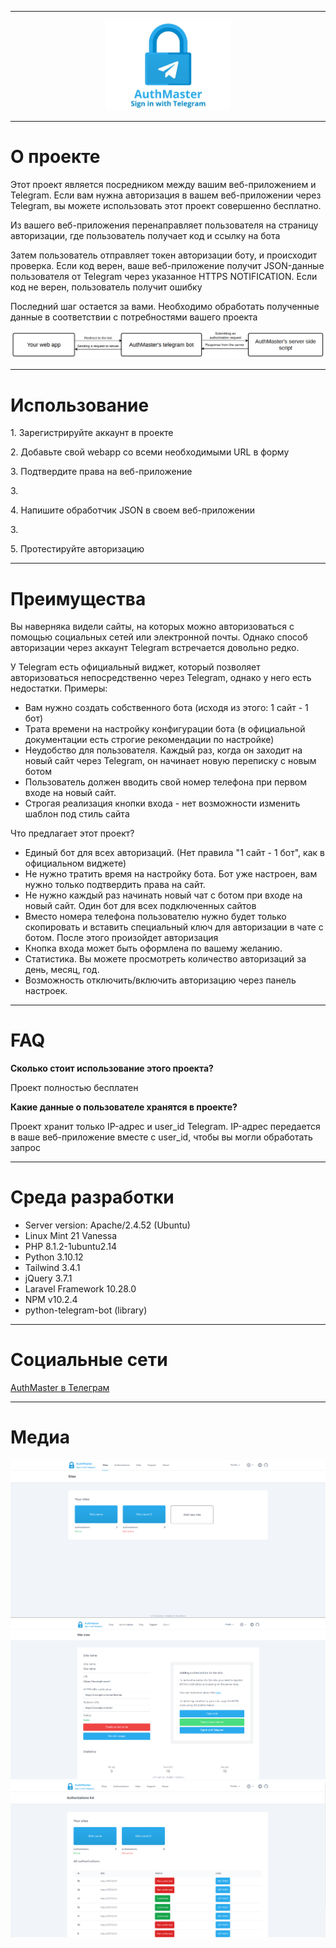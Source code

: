 <hr>

<p align="center">
    <img src="https://github.com/VladimirKostikov/authmaster-telegram-authorization/blob/main/docs/logo.jpg?raw=true" width="200">
</p>

<hr>

<h1>О проекте</h1>

<p> Этот проект является посредником между вашим веб-приложением и Telegram. Если вам нужна авторизация в вашем веб-приложении через Telegram, вы можете использовать этот проект совершенно бесплатно.</p>

<p>Из вашего веб-приложения перенаправляет пользователя на страницу авторизации, где пользователь получает код и ссылку на бота</p>

<p>Затем пользователь отправляет токен авторизации боту, и происходит проверка. Если код верен, ваше веб-приложение получит JSON-данные пользователя от Telegram через указанное HTTPS NOTIFICATION. Если код не верен, пользователь получит ошибку</p>

<p>Последний шаг остается за вами. Необходимо обработать полученные данные в соответствии с потребностями вашего проекта</p>

<p align="center">
    <img src="https://github.com/VladimirKostikov/authmaster-telegram-authorization/blob/main/docs/scheme.png?raw=true">
</p>

<hr>

<h1>Использование</h1>

<p>1. Зарегистрируйте аккаунт в проекте</p>
<p>2. Добавьте свой webapp со всеми необходимыми URL в форму</p>
<p>3. Подтвердите права на веб-приложение</p> <p>3.
<p>4. Напишите обработчик JSON в своем веб-приложении</p> <p>3.
<p>5. Протестируйте авторизацию</p> <p>

<hr>


<h1>Преимущества</h1>



<p>
    Вы наверняка видели сайты, на которых можно авторизоваться с помощью социальных сетей или электронной почты. Однако способ авторизации через аккаунт Telegram встречается довольно редко.
</p>

<p>
    У Telegram есть официальный виджет, который позволяет авторизоваться непосредственно через Telegram, однако у него есть недостатки. Примеры:
</p>

- Вам нужно создать собственного бота (исходя из этого: 1 сайт - 1 бот)
- Трата времени на настройку конфигурации бота (в официальной документации есть строгие рекомендации по настройке)
- Неудобство для пользователя. Каждый раз, когда он заходит на новый сайт через Telegram, он начинает новую переписку с новым ботом
- Пользователь должен вводить свой номер телефона при первом входе на новый сайт.
- Строгая реализация кнопки входа - нет возможности изменить шаблон под стиль сайта

<p>Что предлагает этот проект? </p>

- Единый бот для всех авторизаций. (Нет правила "1 сайт - 1 бот", как в официальном виджете)
- Не нужно тратить время на настройку бота. Бот уже настроен, вам нужно только подтвердить права на сайт.
- Не нужно каждый раз начинать новый чат с ботом при входе на новый сайт. Один бот для всех подключенных сайтов
- Вместо номера телефона пользователю нужно будет только скопировать и вставить специальный ключ для авторизации в чате с ботом. После этого произойдет авторизация
- Кнопка входа может быть оформлена по вашему желанию.
- Статистика. Вы можете просмотреть количество авторизаций за день, месяц, год.
- Возможность отключить/включить авторизацию через панель настроек.

<hr>

<h1>FAQ</h1>

<b>Сколько стоит использование этого проекта?</b>

<p>Проект полностью бесплатен</p>

<b>Какие данные о пользователе хранятся в проекте?</b>

<p>Проект хранит только IP-адрес и user_id Telegram. IP-адрес передается в ваше веб-приложение вместе с user_id, чтобы вы могли обработать запрос</p>

<hr>

<h1>Среда разработки</h1>

- Server version: Apache/2.4.52 (Ubuntu)
- Linux Mint 21 Vanessa
- PHP 8.1.2-1ubuntu2.14
- Python 3.10.12
- Tailwind 3.4.1
- jQuery 3.7.1
- Laravel Framework 10.28.0
- NPM v10.2.4
- python-telegram-bot (library)

<hr>

<h1>Социальные сети</h1>

<p><a href="https://t.me/authmaster">AuthMaster в Телеграм</a></p>


<hr>

<h1>Медиа</h1>

<img src="https://github.com/VladimirKostikov/authmaster-telegram-authorization/blob/main/docs/screen1.png?raw=true">

<img src="https://github.com/VladimirKostikov/authmaster-telegram-authorization/blob/main/docs/screen2.png?raw=true">

<img src="https://github.com/VladimirKostikov/authmaster-telegram-authorization/blob/main/docs/screen3.png?raw=true">